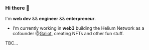 ### Hi there 🌱

I'm **web dev** && **engineer** && **enterpreneur**.  
 
- I’m currently working in **web3** building the Helium Network as a cofounder @[Galiot](https://www.galiot.io/), creating NFTs and other fun stuff.

TBC...

<!--
**mj0lken/mj0lken** is a ✨ _special_ ✨ repository because its `README.md` (this file) appears on your GitHub profile.

Here are some ideas to get you started:

- 🔭 I’m currently working on ...
- 🌱 I’m currently learning ...
- 👯 I’m looking to collaborate on ...
- 🤔 I’m looking for help with ...
- 💬 Ask me about ...
- 📫 How to reach me: ...
- 😄 Pronouns: ...
- ⚡ Fun fact: ...
-->
